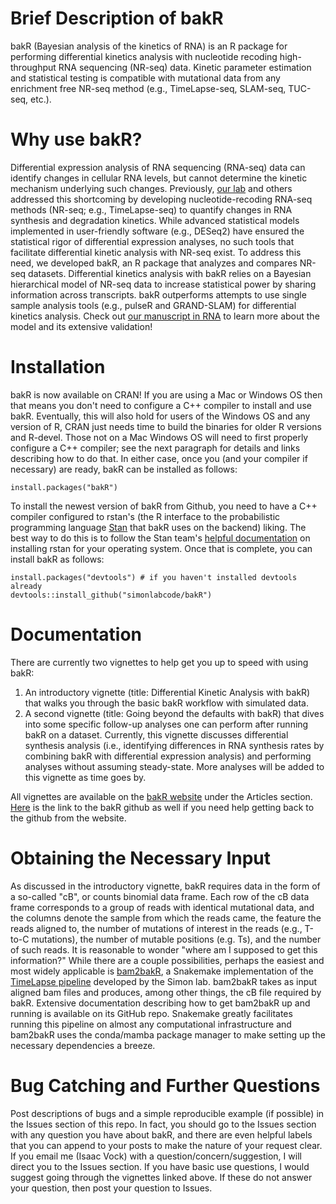 # Brief Description of bakR
bakR (Bayesian analysis of the kinetics of RNA) is an R package for performing differential kinetics analysis with nucleotide recoding high-throughput RNA sequencing (NR-seq) data. 
Kinetic parameter estimation and statistical testing is compatible with mutational data from any enrichment free NR-seq method (e.g., TimeLapse-seq, SLAM-seq, TUC-seq, etc.).

# Why use bakR?
Differential expression analysis of RNA sequencing (RNA-seq) data can identify changes in cellular RNA levels, but cannot determine the kinetic mechanism underlying such changes. Previously, [our lab](https://simonlab.yale.edu/research/transcriptome-dynamics/timelapse-chemistry/) and others addressed this shortcoming by developing nucleotide-recoding RNA-seq methods (NR-seq; e.g., TimeLapse-seq) to quantify changes in RNA synthesis and degradation kinetics. While advanced statistical models implemented in user-friendly software (e.g., DESeq2) have ensured the statistical rigor of differential expression analyses, no such tools that facilitate differential kinetic analysis with NR-seq exist. To address this need, we developed bakR, an R package that analyzes and compares NR-seq datasets. Differential kinetics analysis with bakR relies on a Bayesian hierarchical model of NR-seq data to increase statistical power by sharing information across transcripts. bakR outperforms attempts to use single sample analysis tools (e.g., pulseR and GRAND-SLAM) for differential kinetics analysis. Check out [our manuscript in RNA](https://rnajournal.cshlp.org/content/early/2023/04/07/rna.079451.122.abstract) to learn more about the model and its extensive validation!

# Installation
bakR is now available on CRAN! If you are using a Mac or Windows OS then that means you don't need to configure a C++ compiler to install and use bakR. Eventually, this will also hold for users of the Windows OS and any version of R, CRAN just needs time to build the binaries for older R versions and R-devel. Those not on a Mac Windows OS will need to first properly configure a C++ compiler; see the next paragraph for details and links describing how to do that. In either case, once you (and your compiler if necessary) are ready, bakR can be installed as follows:

    install.packages("bakR") 

To install the newest version of bakR from Github, you need to have a C++ compiler configured to rstan's (the R interface to the probabilistic programming language [Stan](https://mc-stan.org/) that bakR uses on the backend) liking. The best way to do this is to follow the Stan team's [helpful documentation](https://github.com/stan-dev/rstan/wiki/RStan-Getting-Started) on installing rstan for your operating system. Once that is complete, you can install bakR as follows:

    install.packages("devtools") # if you haven't installed devtools already
    devtools::install_github("simonlabcode/bakR")

# Documentation
There are currently two vignettes to help get you up to speed with using bakR:

  1. An introductory vignette (title: Differential Kinetic Analysis with bakR) that walks you through the basic bakR workflow with simulated data.
  2. A second vignette (title: Going beyond the defaults with bakR) that dives into some specific follow-up analyses one can perform after running bakR on a dataset. Currently, this vignette discusses differential synthesis analysis (i.e., identifying differences in RNA synthesis rates by combining bakR with differential expression analysis) and performing analyses without assuming steady-state. More analyses will be added to this vignette as time goes by.
  
All vignettes are available on the [bakR website](https://simonlabcode.github.io/bakR/index.html) under the Articles section. [Here](https://github.com/simonlabcode/bakR) is the link to the bakR github as well if you need help getting back to the github from the website.

# Obtaining the Necessary Input
As discussed in the introductory vignette, bakR requires data in the form of a so-called "cB", or counts binomial data frame. Each row of the cB data frame corresponds to a group of reads with identical mutational data, and the columns denote the sample from which the reads came, the feature the reads aligned to, the number of mutations of interest in the reads (e.g., T-to-C mutations), the number of mutable positions (e.g. Ts), and the number of such reads. It is reasonable to wonder "where am I supposed to get this information?" While there are a couple possibilities, perhaps the easiest and most widely applicable is [bam2bakR](https://github.com/simonlabcode/bam2bakR), a Snakemake implementation of the [TimeLapse pipeline](https://bitbucket.org/mattsimon9/timelapse_pipeline/src/master/) developed by the Simon lab. bam2bakR takes as input aligned bam files and produces, among other things, the cB file required by bakR. Extensive documentation describing how to get bam2bakR up and running is available on its GitHub repo. Snakemake greatly facilitates running this pipeline on almost any computational infrastructure and bam2bakR uses the conda/mamba package manager to make setting up the necessary dependencies a breeze.

# Bug Catching and Further Questions
Post descriptions of bugs and a simple reproducible example (if possible) in the Issues section of this repo. In fact, you should go to the Issues section with any question you have about bakR, and there are even helpful labels that you can append to your posts to make the nature of your request clear. If you email me (Isaac Vock) with a question/concern/suggestion, I will direct you to the Issues section. If you have basic use questions, I would suggest going through the vignettes linked above. If these do not answer your question, then post your question to Issues.

